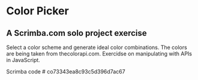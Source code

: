 # Color Picker

## A Scrimba.com solo project exercise

Select a color scheme and generate ideal color combinations.
The colors are being taken from thecolorapi.com.
Exercidse on manipulating with APIs in JavaScript.

Scrimba code # co73343ea8c93c5d396d7ac67